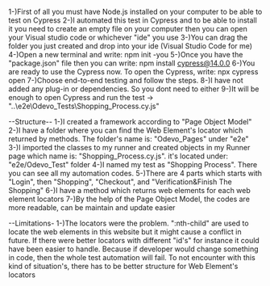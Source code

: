 1-)First of all you must have Node.js installed on your computer to be able to test on Cypress
2-)I automated this test in Cypress and to be able to install it you need to create an empty file on your computer then you can open your Visual studio code or whichever "ide" you use
3-)You can drag the folder you just created and drop into your ide (Visual Studio Code for me)
4-)Open a new terminal and write: npm init -you
5-)Once you have the "package.json" file then you can write: npm install cypress@14.0.0
6-)You are ready to use the Cypress now. To open the Cypress, write: npx cypress open 
7-)Choose end-to-end testing and follow the steps.
8-)I have not added any plug-in or dependencies. So you dont need to either
9-)It will be enough to open Cypress and run the test -> "..\e2e\Odevo_Tests\Shopping_Process.cy.js"

--Structure--
1-)I created a framework according to "Page Object Model"
2-)I have a folder where you can find the Web Element's locator which returned by methods. The folder's name is: "Odevo_Pages" under "e2e"
3-)I imported the classes to my runner and created objects in my Runner page which name is: "Shopping_Process.cy.js". it's located under: "e2e/Odevo_Test" folder
4-)I named my test as "Shopping Process". There you can see all my automation codes.
5-)There are 4 parts which starts with "Login", then "Shopping", "Checkout", and "Verification&Finish The Shopping"
6-)I have a method which returns web elements for each web element locators
7-)By the help of the Page Object Model, the codes are more readable, can be maintain and update easier

--Limitations-
1-)The locators were the problem. ":nth-child" are used to locate the web elements in this website but it might cause a conflict in future. If there were better locators with different "id's" for instance
it could have been easier to handle. Because if developer would change something in code, then the whole test automation will fail. To not encounter with this kind of situation's, there has to be
better structure for Web Element's locators
